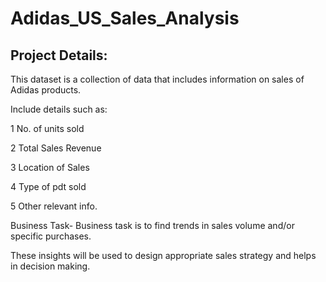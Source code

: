 # Adidas_US_Sales_Analysis

## Project Details:

This dataset is a collection of data that includes information on sales of Adidas products.

Include details such as:

1 No. of units sold

2 Total Sales Revenue

3 Location of Sales

4 Type of pdt sold

5 Other relevant info.

Business Task- Business task is to find trends in sales volume and/or specific purchases.

These insights will be used to design appropriate sales strategy and helps in decision making.
